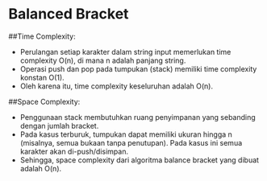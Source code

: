 # Balanced Bracket 

##Time Complexity:
- Perulangan setiap karakter dalam string input memerlukan time complexity O(n), di mana n adalah panjang string.
- Operasi push dan pop pada tumpukan (stack) memiliki time complexity konstan O(1).
- Oleh karena itu, time complexity keseluruhan adalah O(n).

##Space Complexity:
- Penggunaan stack membutuhkan ruang penyimpanan yang sebanding dengan jumlah bracket.
- Pada kasus terburuk, tumpukan dapat memiliki ukuran hingga n (misalnya, semua bukaan tanpa penutupan). Pada kasus ini semua karakter akan di-push/disimpan.
- Sehingga, space complexity dari algoritma balance bracket yang dibuat adalah O(n).
